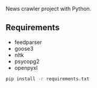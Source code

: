 News crawler project with Python.

## Requirements
- feedparser
- goose3
- nltk
- psycopg2
- openpyxl

```bash
pip install -r requirements.txt
```